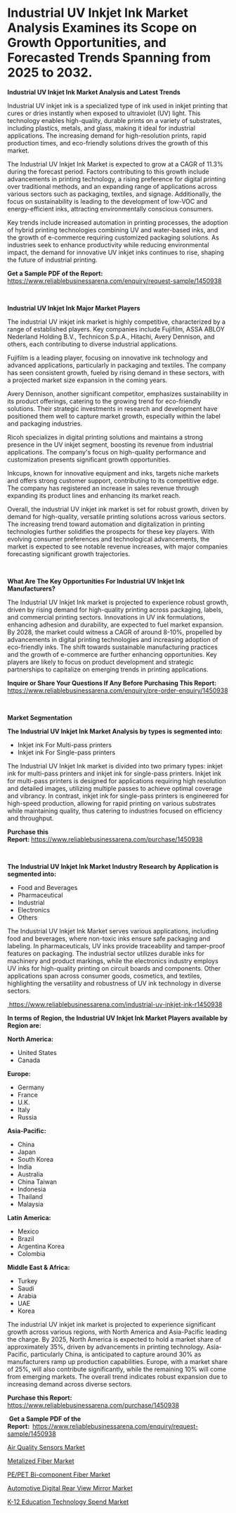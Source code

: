<p><h1>Industrial UV Inkjet Ink Market Analysis Examines its Scope on Growth Opportunities, and Forecasted Trends Spanning from 2025 to 2032.</h1></p><p><strong>Industrial UV Inkjet Ink Market Analysis and Latest Trends</strong></p>
<p><p>Industrial UV inkjet ink is a specialized type of ink used in inkjet printing that cures or dries instantly when exposed to ultraviolet (UV) light. This technology enables high-quality, durable prints on a variety of substrates, including plastics, metals, and glass, making it ideal for industrial applications. The increasing demand for high-resolution prints, rapid production times, and eco-friendly solutions drives the growth of this market.</p><p>The Industrial UV Inkjet Ink Market is expected to grow at a CAGR of 11.3% during the forecast period. Factors contributing to this growth include advancements in printing technology, a rising preference for digital printing over traditional methods, and an expanding range of applications across various sectors such as packaging, textiles, and signage. Additionally, the focus on sustainability is leading to the development of low-VOC and energy-efficient inks, attracting environmentally conscious consumers.</p><p>Key trends include increased automation in printing processes, the adoption of hybrid printing technologies combining UV and water-based inks, and the growth of e-commerce requiring customized packaging solutions. As industries seek to enhance productivity while reducing environmental impact, the demand for innovative UV inkjet inks continues to rise, shaping the future of industrial printing.</p></p>
<p><strong>Get a Sample PDF of the Report:&nbsp;</strong> <a href="https://www.reliablebusinessarena.com/enquiry/request-sample/1450938?utm_campaign=2264&utm_medium=2&utm_source=Github&utm_content=ia&utm_term=02022025&utm_id=industrial-uv-inkjet-ink">https://www.reliablebusinessarena.com/enquiry/request-sample/1450938</a></p>
<p>&nbsp;</p>
<p><strong>Industrial UV Inkjet Ink Major Market Players</strong></p>
<p><p>The industrial UV inkjet ink market is highly competitive, characterized by a range of established players. Key companies include Fujifilm, ASSA ABLOY Nederland Holding B.V., Technicon S.p.A., Hitachi, Avery Dennison, and others, each contributing to diverse industrial applications.</p><p>Fujifilm is a leading player, focusing on innovative ink technology and advanced applications, particularly in packaging and textiles. The company has seen consistent growth, fueled by rising demand in these sectors, with a projected market size expansion in the coming years. </p><p>Avery Dennison, another significant competitor, emphasizes sustainability in its product offerings, catering to the growing trend for eco-friendly solutions. Their strategic investments in research and development have positioned them well to capture market growth, especially within the label and packaging industries.</p><p>Ricoh specializes in digital printing solutions and maintains a strong presence in the UV inkjet segment, boosting its revenue from industrial applications. The company's focus on high-quality performance and customization presents significant growth opportunities.</p><p>Inkcups, known for innovative equipment and inks, targets niche markets and offers strong customer support, contributing to its competitive edge. The company has registered an increase in sales revenue through expanding its product lines and enhancing its market reach.</p><p>Overall, the industrial UV inkjet ink market is set for robust growth, driven by demand for high-quality, versatile printing solutions across various sectors. The increasing trend toward automation and digitalization in printing technologies further solidifies the prospects for these key players. With evolving consumer preferences and technological advancements, the market is expected to see notable revenue increases, with major companies forecasting significant growth trajectories.</p></p>
<p>&nbsp;</p>
<p><strong>What Are The Key Opportunities For Industrial UV Inkjet Ink Manufacturers?</strong></p>
<p><p>The Industrial UV Inkjet Ink market is projected to experience robust growth, driven by rising demand for high-quality printing across packaging, labels, and commercial printing sectors. Innovations in UV ink formulations, enhancing adhesion and durability, are expected to fuel market expansion. By 2028, the market could witness a CAGR of around 8-10%, propelled by advancements in digital printing technologies and increasing adoption of eco-friendly inks. The shift towards sustainable manufacturing practices and the growth of e-commerce are further enhancing opportunities. Key players are likely to focus on product development and strategic partnerships to capitalize on emerging trends in printing applications.</p></p>
<p><strong>Inquire or Share Your Questions If Any Before Purchasing This Report:</strong> <a href="https://www.reliablebusinessarena.com/enquiry/pre-order-enquiry/1450938?utm_campaign=2264&utm_medium=2&utm_source=Github&utm_content=ia&utm_term=02022025&utm_id=industrial-uv-inkjet-ink">https://www.reliablebusinessarena.com/enquiry/pre-order-enquiry/1450938</a></p>
<p>&nbsp;</p>
<p><strong>Market Segmentation</strong></p>
<p><strong>The Industrial UV Inkjet Ink Market Analysis by types is segmented into:</strong></p>
<p><ul><li>Inkjet ink For Multi-pass printers</li><li>Inkjet ink For Single-pass printers</li></ul></p>
<p><p>The Industrial UV Inkjet Ink market is divided into two primary types: inkjet ink for multi-pass printers and inkjet ink for single-pass printers. Inkjet ink for multi-pass printers is designed for applications requiring high resolution and detailed images, utilizing multiple passes to achieve optimal coverage and vibrancy. In contrast, inkjet ink for single-pass printers is engineered for high-speed production, allowing for rapid printing on various substrates while maintaining quality, thus catering to industries focused on efficiency and throughput.</p></p>
<p><strong>Purchase this Report:&nbsp;</strong><a href="https://www.reliablebusinessarena.com/purchase/1450938?utm_campaign=2264&utm_medium=2&utm_source=Github&utm_content=ia&utm_term=02022025&utm_id=industrial-uv-inkjet-ink">https://www.reliablebusinessarena.com/purchase/1450938</a></p>
<p>&nbsp;</p>
<p><strong>The Industrial UV Inkjet Ink Market Industry Research by Application is segmented into:</strong></p>
<p><ul><li>Food and Beverages</li><li>Pharmaceutical</li><li>Industrial</li><li>Electronics</li><li>Others</li></ul></p>
<p><p>The Industrial UV Inkjet Ink Market serves various applications, including food and beverages, where non-toxic inks ensure safe packaging and labeling. In pharmaceuticals, UV inks provide traceability and tamper-proof features on packaging. The industrial sector utilizes durable inks for machinery and product markings, while the electronics industry employs UV inks for high-quality printing on circuit boards and components. Other applications span across consumer goods, cosmetics, and textiles, highlighting the versatility and robustness of UV ink technology in diverse sectors.</p></p>
<p><a href="https://www.reliablebusinessarena.com/industrial-uv-inkjet-ink-r1450938?utm_campaign=2264&utm_medium=2&utm_source=Github&utm_content=ia&utm_term=02022025&utm_id=industrial-uv-inkjet-ink">&nbsp;https://www.reliablebusinessarena.com/industrial-uv-inkjet-ink-r1450938</a></p>
<p><strong>In terms of Region, the Industrial UV Inkjet Ink Market Players available by Region are:</strong></p>
<p>
    <p> <strong> North America: </strong>
        <ul>
            <li>United States</li>
            <li>Canada</li>
        </ul>
        </p> 
    <p> <strong> Europe: </strong>
        <ul>
            <li>Germany</li>
            <li>France</li>
            <li>U.K.</li>
            <li>Italy</li>
            <li>Russia</li>
        </ul>
        </p> 
    <p> <strong> Asia-Pacific: </strong>
        <ul>
            <li>China</li>
            <li>Japan</li>
            <li>South Korea</li>
            <li>India</li>
            <li>Australia</li>
            <li>China Taiwan</li>
            <li>Indonesia</li>
            <li>Thailand</li>
            <li>Malaysia</li>
        </ul>
        </p> 
    <p> <strong> Latin America: </strong>
        <ul>
            <li>Mexico</li>
            <li>Brazil</li>
            <li>Argentina Korea</li>
            <li>Colombia</li>
        </ul>
        </p> 
    <p> <strong> Middle East & Africa: </strong>
        <ul>
            <li>Turkey</li>
            <li>Saudi</li>
            <li>Arabia</li>
            <li>UAE</li>
            <li>Korea</li>
        </ul>
    </p>
    </p>
<p><p>The industrial UV inkjet ink market is projected to experience significant growth across various regions, with North America and Asia-Pacific leading the charge. By 2025, North America is expected to hold a market share of approximately 35%, driven by advancements in printing technology. Asia-Pacific, particularly China, is anticipated to capture around 30% as manufacturers ramp up production capabilities. Europe, with a market share of 25%, will also contribute significantly, while the remaining 10% will come from emerging markets. The overall trend indicates robust expansion due to increasing demand across diverse sectors.</p></p>
<p><strong>Purchase this Report: </strong><a href="https://www.reliablebusinessarena.com/purchase/1450938?utm_campaign=2264&utm_medium=2&utm_source=Github&utm_content=ia&utm_term=02022025&utm_id=industrial-uv-inkjet-ink">https://www.reliablebusinessarena.com/purchase/1450938</a></p>
<p>&nbsp;<strong>Get a Sample PDF of the Report:&nbsp;&nbsp;</strong><a href="https://www.reliablebusinessarena.com/enquiry/request-sample/1450938?utm_campaign=2264&utm_medium=2&utm_source=Github&utm_content=ia&utm_term=02022025&utm_id=industrial-uv-inkjet-ink">https://www.reliablebusinessarena.com/enquiry/request-sample/1450938</a></p>
<p><strong></strong></p>
<p><p><a href="https://www.linkedin.com/pulse/comprehensive-growth-study-air-quality-sensors-market-ob7lc?utm_campaign=2264&utm_medium=2&utm_source=Github&utm_content=ia&utm_term=02022025&utm_id=industrial-uv-inkjet-ink">Air Quality Sensors Market</a></p><p><a href="https://www.linkedin.com/pulse/metalized-fiber-market-size-analysis-2025-2032-projected-cagr-rlkkc?utm_campaign=2264&utm_medium=2&utm_source=Github&utm_content=ia&utm_term=02022025&utm_id=industrial-uv-inkjet-ink">Metalized Fiber Market</a></p><p><a href="https://www.linkedin.com/pulse/thorough-analysis-pepet-bi-component-fiber-market-size-projected-2bjtc?utm_campaign=2264&utm_medium=2&utm_source=Github&utm_content=ia&utm_term=02022025&utm_id=industrial-uv-inkjet-ink">PE/PET Bi-component Fiber Market</a></p><p><a href="https://www.linkedin.com/pulse/size-dynamics-expected-growth-automotive-digital-rear-view-mirror-wbw9f?utm_campaign=2264&utm_medium=2&utm_source=Github&utm_content=ia&utm_term=02022025&utm_id=industrial-uv-inkjet-ink">Automotive Digital Rear View Mirror Market</a></p><p><a href="https://www.linkedin.com/pulse/k-12-education-technology-spend-market-insights-cover-historical-0yhkc?utm_campaign=2264&utm_medium=2&utm_source=Github&utm_content=ia&utm_term=02022025&utm_id=industrial-uv-inkjet-ink">K-12 Education Technology Spend Market</a></p></p>